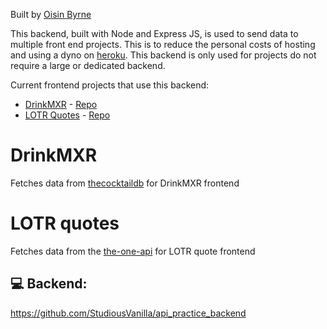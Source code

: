 Built by [Oisin Byrne](https://www.oisinbyrne.me)

This backend, built with Node and Express JS, is used to send data to multiple front end projects. This is to reduce the personal costs of hosting and using a dyno on [heroku](https://id.heroku.com). This backend is only used for projects do not require a large or dedicated backend.

Current frontend projects that use this backend:
* [DrinkMXR](https://www.drinkmxr.com/) - [Repo](https://github.com/StudiousVanilla/drinkmxr)
* [LOTR Quotes]((https://hungry-goodall-28f444.netlify.app/)) - [Repo](https://github.com/StudiousVanilla/api_practice_frontend)

# DrinkMXR

Fetches data from [thecocktaildb](https://www.thecocktaildb.com/api.php) for DrinkMXR frontend

# LOTR quotes

Fetches data from the [the-one-api](https://the-one-api.dev/) for LOTR quote frontend


## :computer: Backend:
https://github.com/StudiousVanilla/api_practice_backend